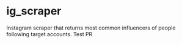 # ig_scraper
Instagram scraper that returns most common influencers of people following target accounts. Test PR
